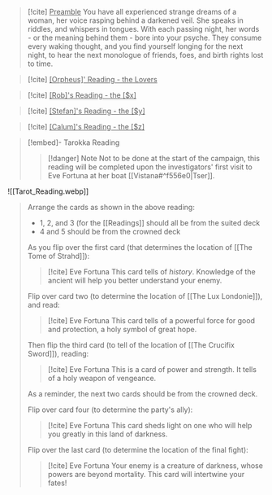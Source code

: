 >[!cite] <u>Preamble</u>
>You have all experienced strange dreams of a woman, her voice rasping behind a darkened veil. She speaks in riddles, and whispers in tongues. With each passing night, her words - or the meaning behind them - bore into your psyche. They consume every waking thought, and you find yourself longing for the next night, to hear the next monologue of friends, foes, and birth rights lost to time.

>[!cite] <u>[Orpheus]' Reading - the Lovers</u>
>

> [!cite] <u>[Rob]'s Reading - the [$x]</u>


> [!cite] <u>[Stefan]'s Reading - the [$y]</u>


> [!cite] <u>[Calum]'s Reading - the [$z]</u>


> [!embed]- Tarokka Reading
> > [!danger] Note
> > Not to be done at the start of the campaign, this reading will be completed upon the investigators' first visit to Eve Fortuna at her boat [[Vistana#^f556e0|Tser]].
>
![[Tarot_Reading.webp]]
> Arrange the cards as shown in the above reading:
> - 1, 2, and 3 (for the [[Readings]] should all be from the suited deck
> - 4 and 5 should be from the crowned deck
> 
> As you flip over the first card (that determines the location of [[The Tome of Strahd]]):
>> [!cite] Eve Fortuna
>> This card tells of _history_. Knowledge of the ancient will help you better understand your enemy.
>
> Flip over card two (to determine the location of [[The Lux Londonie]]), and read:
>> [!cite] Eve Fortuna
> > This card tells of a powerful force for good and protection, a holy symbol of great hope.
>
> Then flip the third card (to tell of the location of [[The Crucifix Sword]]), reading:
>> [!cite] Eve Fortuna
> > This is a card of power and strength. It tells of a holy weapon of vengeance.
>
> As a reminder, the next two cards should be from the crowned deck.
>
>Flip over card four (to determine the party's ally):
> > [!cite] Eve Fortuna
> > This card sheds light on one who will help you greatly in this land of darkness.
>
> Flip over the last card (to determine the location of the final fight):
> > [!cite] Eve Fortuna
> > Your enemy is a creature of darkness, whose powers are beyond mortality. This card will intertwine your fates!

